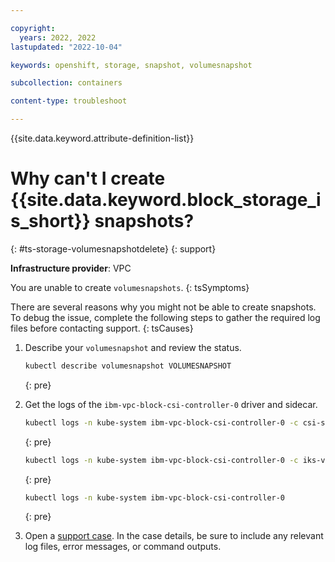 ```yaml
---

copyright: 
  years: 2022, 2022
lastupdated: "2022-10-04"

keywords: openshift, storage, snapshot, volumesnapshot

subcollection: containers

content-type: troubleshoot

---
```



{{site.data.keyword.attribute-definition-list}}



# Why can't I create {{site.data.keyword.block_storage_is_short}} snapshots?
{: #ts-storage-volumesnapshotdelete}
{: support}

**Infrastructure provider**:
VPC

You are unable to create `volumesnapshots`.
{: tsSymptoms}

There are several reasons why you might not be able to create snapshots. To debug the issue, complete the following steps to gather the required log files before contacting support.
{: tsCauses}


1. Describe your `volumesnapshot` and review the status.
    ```sh
    kubectl describe volumesnapshot VOLUMESNAPSHOT
    ```
    {: pre}

1. Get the logs of the `ibm-vpc-block-csi-controller-0` driver and sidecar.
    ```sh
    kubectl logs -n kube-system ibm-vpc-block-csi-controller-0 -c csi-snapshotter
    ```
    {: pre}
    
    ```sh
    kubectl logs -n kube-system ibm-vpc-block-csi-controller-0 -c iks-vpc-block-driver
    ```
    {: pre}

    ```sh
    kubectl logs -n kube-system ibm-vpc-block-csi-controller-0
    ```
    {: pre}
    
1. Open a [support case](/docs/get-support?topic=get-support-using-avatar). In the case details, be sure to include any relevant log files, error messages, or command outputs.
